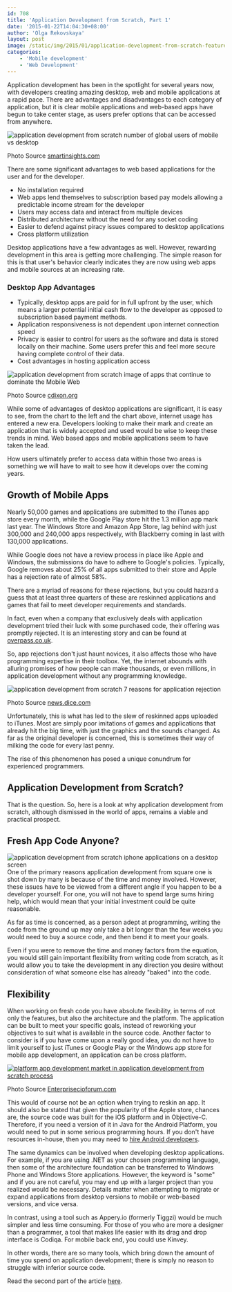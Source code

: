 ```yaml
---
id: 708
title: 'Application Development from Scratch, Part 1'
date: '2015-01-22T14:04:30+08:00'
author: 'Olga Rekovskaya'
layout: post
image: /static/img/2015/01/application-development-from-scratch-featured-image.jpg
categories:
    - 'Mobile development'
    - 'Web Development'
---
```


Application development has been in the spotlight for several years now, with developers creating amazing desktop, web and mobile applications at a rapid pace. There are advantages and disadvantages to each category of application, but it is clear mobile applications and web-based apps have begun to take center stage, as users prefer options that can be accessed from anywhere.

![application development from scratch number of global users of mobile vs desktop](/static/img/2015/01/Mobile-stats-vs-desktop-users-global-550x405.png)

Photo Source [smartinsights.com](http://www.smartinsights.com/mobile-marketing/mobile-marketing-analytics/mobile-marketing-statistics/)

There are some significant advantages to web based applications for the user and for the developer.

- No installation required
- Web apps lend themselves to subscription based pay models allowing a predictable income stream for the developer
- Users may access data and interact from multiple devices
- Distributed architecture without the need for any socket coding
- Easier to defend against piracy issues compared to desktop applications
- Cross platform utilization

Desktop applications have a few advantages as well. However, rewarding development in this area is getting more challenging. The simple reason for this is that user's behavior clearly indicates they are now using web apps and mobile sources at an increasing rate.

### Desktop App Advantages

- Typically, desktop apps are paid for in full upfront by the user, which means a larger potential initial cash flow to the developer as opposed to subscription based payment methods.
- Application responsiveness is not dependent upon internet connection speed
- Privacy is easier to control for users as the software and data is stored locally on their machine. Some users prefer this and feel more secure having complete control of their data.
- Cost advantages in hosting application access

![application development from scratch image of apps that continue to dominate the Mobile Web](/static/img/2015/01/apps_dominate_hires-resized-600.png "application development from scratch image of apps that continue to dominate the Mobile Web")

Photo Source [cdixon.org](http://cdixon.org/2014/04/07/the-decline-of-the-mobile-web/)

While some of advantages of desktop applications are significant, it is easy to see, from the chart to the left and the chart above, internet usage has entered a new era. Developers looking to make their mark and create an application that is widely accepted and used would be wise to keep these trends in mind. Web based apps and mobile applications seem to have taken the lead.

How users ultimately prefer to access data within those two areas is something we will have to wait to see how it develops over the coming years.

## Growth of Mobile Apps

Nearly 50,000 games and applications are submitted to the iTunes app store every month, while the Google Play store hit the 1.3 million app mark last year. The Windows Store and Amazon App Store, lag behind with just 300,000 and 240,000 apps respectively, with Blackberry coming in last with 130,000 applications.

While Google does not have a review process in place like Apple and Windows, the submissions do have to adhere to Google's policies. Typically, Google removes about 25% of all apps submitted to their store and Apple has a rejection rate of almost 58%.

There are a myriad of reasons for these rejections, but you could hazard a guess that at least three quarters of these are reskinned applications and games that fail to meet developer requirements and standards.

In fact, even when a company that exclusively deals with application development tried their luck with some purchased code, their offering was promptly rejected. It is an interesting story and can be found at [overpass.co.uk](http://www.overpass.co.uk/failed-experiment-app-reskinning-minute-overpass/).

So, app rejections don't just haunt novices, it also affects those who have programming expertise in their toolbox. Yet, the internet abounds with alluring promises of how people can make thousands, or even millions, in application development without any programming knowledge.

![application development from scratch 7 reasons for application rejection](/static/img/2015/01/application-development-from-scratch-reasons-for-app-rejection.png)

Photo Source [news.dice.com](http://news.dice.com/2014/10/27/apple-rejected-ios-app/)

Unfortunately, this is what has led to the slew of reskinned apps uploaded to iTunes. Most are simply poor imitations of games and applications that already hit the big time, with just the graphics and the sounds changed. As far as the original developer is concerned, this is sometimes their way of milking the code for every last penny.

The rise of this phenomenon has posed a unique conundrum for experienced programmers.

## Application Development from Scratch?

That is the question. So, here is a look at why application development from scratch, although dismissed in the world of apps, remains a viable and practical prospect.

## Fresh App Code Anyone?

![application development from scratch iphone applications on a desktop screen](/static/img/2015/01/application-development-from-scratch-iphone-apps.jpg)One of the primary reasons application development from square one is shot down by many is because of the time and money involved. However, these issues have to be viewed from a different angle if you happen to be a developer yourself. For one, you will not have to spend large sums hiring help, which would mean that your initial investment could be quite reasonable.

As far as time is concerned, as a person adept at programming, writing the code from the ground up may only take a bit longer than the few weeks you would need to buy a source code, and then bend it to meet your goals.

Even if you were to remove the time and money factors from the equation, you would still gain important flexibility from writing code from scratch, as it would allow you to take the development in any direction you desire without consideration of what someone else has already "baked" into the code.

## Flexibility

When working on fresh code you have absolute flexibility, in terms of not only the features, but also the architecture and the platform. The application can be built to meet your specific goals, instead of reworking your objectives to suit what is available in the source code. Another factor to consider is if you have come upon a really good idea, you do not have to limit yourself to just iTunes or Google Play or the Windows app store for mobile app development, an application can be cross platform.

[![platform app development market in application development from scratch process](/static/img/2015/01/platform-app-development-market.jpg)](/static/img/2015/01/platform-app-development-market.jpg)

Photo Source [Enterprisecioforum.com](http://www.enterprisecioforum.com/en/blogs/kaushalshah/rise-cross-platform-app-development-mark)

This would of course not be an option when trying to reskin an app. It should also be stated that given the popularity of the Apple store, chances are, the source code was built for the iOS platform and in Objective-C. Therefore, if you need a version of it in Java for the Android Platform, you would need to put in some serious programming hours. If you don't have resources in-house, then you may need to [hire Android developers](https://www.devteam.space/hire-android-developers/).

The same dynamics can be involved when developing desktop applications. For example, if you are using .NET as your chosen programming language, then some of the architecture foundation can be transferred to Windows Phone and Windows Store applications. However, the keyword is "some" and if you are not careful, you may end up with a larger project than you realized would be necessary. Details matter when attempting to migrate or expand applications from desktop versions to mobile or web-based versions, and vice versa.

In contrast, using a tool such as Appery.io (formerly Tiggzi) would be much simpler and less time consuming. For those of you who are more a designer than a programmer, a tool that makes life easier with its drag and drop interface is Codiqa. For mobile back end, you could use Kinvey.

In other words, there are so many tools, which bring down the amount of time you spend on application development; there is simply no reason to struggle with inferior source code.

Read the second part of the article [here](https://www.issart.com/blog/reskinning-tweaking-code-application-development-part-2/).